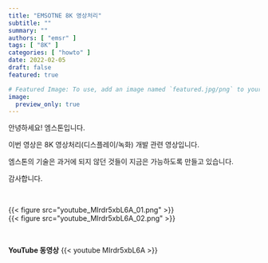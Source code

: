 ```yaml
---
title: "EMSOTNE 8K 영상처리"
subtitle: ""
summary: ""
authors: [ "emsr" ]
tags: [ "8K" ]
categories: [ "howto" ]
date: 2022-02-05
draft: false
featured: true

# Featured Image: To use, add an image named `featured.jpg/png` to your page's folder.
image:
  preview_only: true
---
```


안녕하세요! 엠스톤입니다.

이번 영상은 8K 영상처리(디스플레이/녹화) 개발 관련 영상입니다.

엠스톤의 기술은 과거에 되지 않던 것들이 지금은 가능하도록 만들고 있습니다.

감사합니다.

&nbsp;

<div class="container"><div class="row no-gutters">
<div class="col-sm-6">{{< figure src="youtube_MIrdr5xbL6A_01.png" >}}</div>
<div class="col-sm-6">{{< figure src="youtube_MIrdr5xbL6A_02.png" >}}</div>
</div></div>

&nbsp;

**YouTube 동영상**
{{< youtube MIrdr5xbL6A >}}

